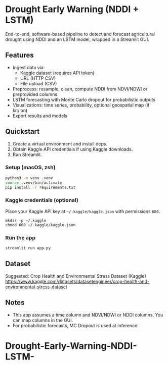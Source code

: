 # Drought Early Warning (NDDI + LSTM)

End-to-end, software-based pipeline to detect and forecast agricultural drought using NDDI and an LSTM model, wrapped in a Streamlit GUI.

## Features
- Ingest data via:
  - Kaggle dataset (requires API token)
  - URL (HTTP CSV)
  - File upload (CSV)
- Preprocess: resample, clean, compute NDDI from NDVI/NDWI or preprovided columns
- LSTM forecasting with Monte Carlo dropout for probabilistic outputs
- Visualizations: time series, probability, optional geospatial map (if lat/lon)
- Export results and models

## Quickstart
1. Create a virtual environment and install deps.
2. Obtain Kaggle API credentials if using Kaggle downloads.
3. Run Streamlit.

### Setup (macOS, zsh)
```bash
python3 -m venv .venv
source .venv/bin/activate
pip install -r requirements.txt
```

### Kaggle credentials (optional)
Place your Kaggle API key at `~/.kaggle/kaggle.json` with permissions `600`.
```
mkdir -p ~/.kaggle
chmod 600 ~/.kaggle/kaggle.json
```

### Run the app
```bash
streamlit run app.py
```

## Dataset
Suggested: Crop Health and Environmental Stress Dataset (Kaggle)
https://www.kaggle.com/datasets/datasetengineer/crop-health-and-environmental-stress-dataset

## Notes
- This app assumes a time column and NDVI/NDWI or NDDI columns. You can map columns in the GUI.
- For probabilistic forecasts, MC Dropout is used at inference.
# Drought-Early-Warning-NDDI-LSTM-
